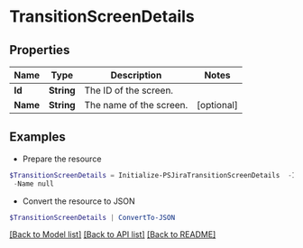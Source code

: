 # TransitionScreenDetails
## Properties

Name | Type | Description | Notes
------------ | ------------- | ------------- | -------------
**Id** | **String** | The ID of the screen. | 
**Name** | **String** | The name of the screen. | [optional] 

## Examples

- Prepare the resource
```powershell
$TransitionScreenDetails = Initialize-PSJiraTransitionScreenDetails  -Id null `
 -Name null
```

- Convert the resource to JSON
```powershell
$TransitionScreenDetails | ConvertTo-JSON
```

[[Back to Model list]](../README.md#documentation-for-models) [[Back to API list]](../README.md#documentation-for-api-endpoints) [[Back to README]](../README.md)

